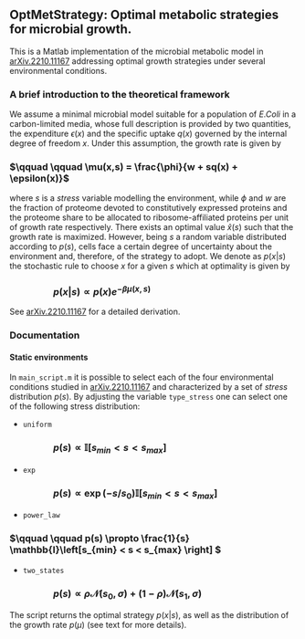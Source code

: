 ## OptMetStrategy: Optimal metabolic strategies for microbial growth.

This is a Matlab implementation of the microbial metabolic model in [arXiv.2210.11167](https://doi.org/10.48550/arXiv.2210.11167) addressing optimal growth strategies under several environmental conditions.

### A brief introduction to the theoretical framework

We assume a minimal microbial model suitable for a population of *E.Coli* in a carbon-limited media, whose full description is provided by two quantities, the expenditure $\epsilon(x)$ and the specific uptake $q(x)$ governed by the internal degree of freedom $x$. Under this assumption, the growth rate is given by
### $\qquad \qquad \mu(x,s) = \frac{\phi}{w + sq(x) + \epsilon(x)}$

where $s$ is a *stress* variable modelling the environment, while $\phi$ and $w$ are the fraction of proteome devoted to constitutively expressed proteins and the proteome share to be allocated to ribosome-affiliated proteins per unit of growth rate respectively. There exists an optimal value $\hat{x}\left(s\right)$ such that the growth rate is maximized. However, being $s$ a random variable distributed according to $p(s)$, cells face a certain degree of uncertainty about the environment and, therefore, of the strategy to adopt. We denote as $p(x|s)$ the stochastic rule to choose $x$ for a given $s$ which at optimality is given by 

### $\qquad \qquad p(x|s) \propto p(x)e^{-\beta \mu\left(x,s\right)}$

See [arXiv.2210.11167](https://doi.org/10.48550/arXiv.2210.11167) for a detailed derivation.

### Documentation
#### Static environments
In `main_script.m` it is possible to select each of the four environmental conditions studied in [arXiv.2210.11167](https://doi.org/10.48550/arXiv.2210.11167) and characterized by a set of *stress* distribution $p(s)$. By adjusting the variable `type_stress` one can select one of the following stress distribution:

- `uniform` 
### $\qquad \qquad p(s) \propto \mathbb{I}\left[ s_{min} < s < s_{max}\right]$
- `exp`
### $\qquad \qquad p(s) \propto \exp(-s/s_{0}) \mathbb{I}\left[s_{min} < s < s_{max} \right]$
- `power_law`
### $\qquad \qquad p(s) \propto \frac{1}{s}  \mathbb{I}\left[s_{min} < s < s_{max} \right] $
- `two_states`
### $\qquad \qquad p(s) \propto \rho \mathcal{N}\left(s_{0}, \sigma\right) + (1 - \rho) \mathcal{N}\left(s_{1}, \sigma\right)$

The script returns the optimal strategy $p(x | s)$, as well as the distribution of the growth rate $p\left(\mu\right)$ (see text for more details).

